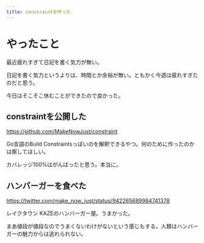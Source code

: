 ```yaml
---
title: constraintを作った
---
```


# やったこと

最近疲れすぎて日記を書く気力が無い。

日記を書く気力というよりは、時間とか余裕が無い。ともかく今週は疲れすぎたのだと思う。

今日はそこそこ休むことができたので良かった。

## constraintを公開した

https://github.com/MakeNowJust/constraint

Go言語のBuild Constraintsっぽいのを解釈できるやつ。何のために作ったのかは察してほしい。

カバレッジ100%はがんばったと思う。本当に。

## ハンバーガーを食べた

https://twitter.com/make_now_just/status/942265689984741378

レイクタウン KAZEのハンバーガー屋。うまかった。

まあ値段が値段なのでうまくないわけがないという感じもする。人類はハンバーガーの魅力からは逃れられない。
